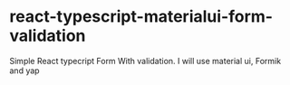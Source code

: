 # react-typescript-materialui-form-validation
Simple React typecript Form With validation. I will use material ui, Formik and yap   
